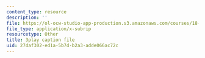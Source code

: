 ```yaml
---
content_type: resource
description: ''
file: https://ol-ocw-studio-app-production.s3.amazonaws.com/courses/18-06-linear-algebra-spring-2010/27daf302ed1a5b7db2a3adde066ac72c_yjBerM5jWsc.vtt
file_type: application/x-subrip
resourcetype: Other
title: 3play caption file
uid: 27daf302-ed1a-5b7d-b2a3-adde066ac72c
---
```

